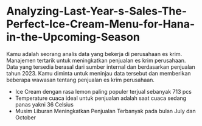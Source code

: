 # Analyzing-Last-Year-s-Sales-The-Perfect-Ice-Cream-Menu-for-Hana-in-the-Upcoming-Season
Kamu adalah seorang analis data yang bekerja di perusahaan es krim. Manajemen tertarik untuk meningkatkan penjualan es krim perusahaan. Data yang tersedia berasal dari sumber internal dan berdasarkan penjualan tahun 2023. Kamu diminta untuk meninjau data tersebut dan memberikan beberapa wawasan tentang penjualan es krim perusahaan.

- Ice Cream dengan rasa lemon paling populer  terjual sebanyak 713 pcs
- Temperature cuaca ideal untuk penjualan adalah saat cuaca sedang panas yakni 36 Celsius
- Musim Liburan Meningkatkan Penjualan Terbanyak  pada bulan July dan October

